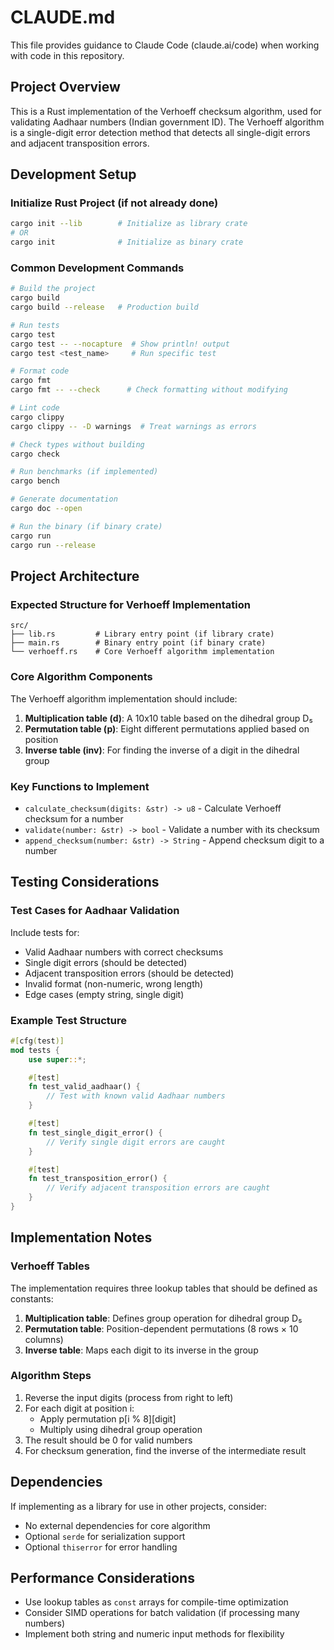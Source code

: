 # CLAUDE.md

This file provides guidance to Claude Code (claude.ai/code) when working with code in this repository.

## Project Overview

This is a Rust implementation of the Verhoeff checksum algorithm, used for validating Aadhaar numbers (Indian government ID). The Verhoeff algorithm is a single-digit error detection method that detects all single-digit errors and adjacent transposition errors.

## Development Setup

### Initialize Rust Project (if not already done)
```bash
cargo init --lib        # Initialize as library crate
# OR
cargo init              # Initialize as binary crate
```

### Common Development Commands

```bash
# Build the project
cargo build
cargo build --release   # Production build

# Run tests
cargo test
cargo test -- --nocapture  # Show println! output
cargo test <test_name>     # Run specific test

# Format code
cargo fmt
cargo fmt -- --check      # Check formatting without modifying

# Lint code
cargo clippy
cargo clippy -- -D warnings  # Treat warnings as errors

# Check types without building
cargo check

# Run benchmarks (if implemented)
cargo bench

# Generate documentation
cargo doc --open

# Run the binary (if binary crate)
cargo run
cargo run --release
```

## Project Architecture

### Expected Structure for Verhoeff Implementation

```
src/
├── lib.rs         # Library entry point (if library crate)
├── main.rs        # Binary entry point (if binary crate)
└── verhoeff.rs    # Core Verhoeff algorithm implementation
```

### Core Algorithm Components

The Verhoeff algorithm implementation should include:

1. **Multiplication table (d)**: A 10x10 table based on the dihedral group D₅
2. **Permutation table (p)**: Eight different permutations applied based on position
3. **Inverse table (inv)**: For finding the inverse of a digit in the dihedral group

### Key Functions to Implement

- `calculate_checksum(digits: &str) -> u8` - Calculate Verhoeff checksum for a number
- `validate(number: &str) -> bool` - Validate a number with its checksum
- `append_checksum(number: &str) -> String` - Append checksum digit to a number

## Testing Considerations

### Test Cases for Aadhaar Validation

Include tests for:
- Valid Aadhaar numbers with correct checksums
- Single digit errors (should be detected)
- Adjacent transposition errors (should be detected)
- Invalid format (non-numeric, wrong length)
- Edge cases (empty string, single digit)

### Example Test Structure

```rust
#[cfg(test)]
mod tests {
    use super::*;

    #[test]
    fn test_valid_aadhaar() {
        // Test with known valid Aadhaar numbers
    }

    #[test]
    fn test_single_digit_error() {
        // Verify single digit errors are caught
    }

    #[test]
    fn test_transposition_error() {
        // Verify adjacent transposition errors are caught
    }
}
```

## Implementation Notes

### Verhoeff Tables

The implementation requires three lookup tables that should be defined as constants:

1. **Multiplication table**: Defines group operation for dihedral group D₅
2. **Permutation table**: Position-dependent permutations (8 rows × 10 columns)
3. **Inverse table**: Maps each digit to its inverse in the group

### Algorithm Steps

1. Reverse the input digits (process from right to left)
2. For each digit at position i:
   - Apply permutation p[i % 8][digit]
   - Multiply using dihedral group operation
3. The result should be 0 for valid numbers
4. For checksum generation, find the inverse of the intermediate result

## Dependencies

If implementing as a library for use in other projects, consider:
- No external dependencies for core algorithm
- Optional `serde` for serialization support
- Optional `thiserror` for error handling

## Performance Considerations

- Use lookup tables as `const` arrays for compile-time optimization
- Consider SIMD operations for batch validation (if processing many numbers)
- Implement both string and numeric input methods for flexibility